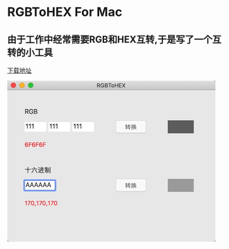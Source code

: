 # RGBToHEX For Mac

## 由于工作中经常需要RGB和HEX互转,于是写了一个互转的小工具

[下载地址]

![image](https://github.com/huanglei1926/RGBToHEX/blob/master/RGBToHEX/4CCCE47065913AA1D41A633377E4C445.jpg)




[下载地址]:     https://github.com/huanglei1926/RGBToHEX/releases
